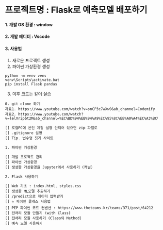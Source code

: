 # 프로젝트명 : Flask로 예측모델 배포하기

#### 1. 개발 OS 환경 : window

#### 2. 개발 에디터 : Vscode

#### 3. 사용법

1. 새로운 프로젝트 생성
2. 파이썬 가상환경 생성

```
python -m venv venv
venv\Scripts\activate.bat
pip install Flask pandas
```

3. 이후 코드는 같이 실습

```
0. git clone 하기
자료1. https://www.youtube.com/watch?v=snCP3c7wXw0&ab_channel=Codemify
자료2. https://www.youtube.com/watch?v=lelVripbt2M&ab_channel=%EC%BD%94%EB%94%A9%EC%95%8C%EB%A0%A4%EC%A3%BC%EB%8A%94%EB%88%84%EB%82%98

[] 로컬PC에 본인 계정 설정 안되어 있으면 zip 파일로
[] .gitignore 설명
[] Tip. 변수명 짓기 사이트

1. 파이썬 가상환경

[] 개발 프로젝트 관리
[] 파이썬 가상환경
[] 생성한 가상환경을 Jupyter에서 사용하기 (커널)

2. Flask 사용하기

[] Web 기초 : index.html, styles.css
[] 생성한 ML모델 추출하기
[] /predict으로 데이터 입력받기
[] ⭐️ 파이썬 클래스 사용법
[] PEP 파이썬 코드 컨벤션 : https://www.theteams.kr/teams/371/post/64212
[] 전처리 모듈 만들기 (with Class)
[] 전처리 모듈 사용하기 (Class와 Method)
[] 예측 모델 사용하기

```
